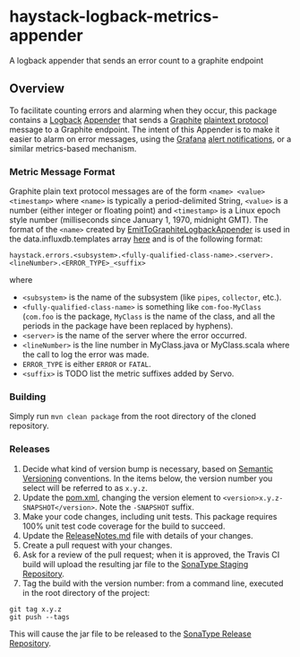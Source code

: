 # haystack-logback-metrics-appender
A logback appender that sends an error count to a graphite endpoint

## Overview
To facilitate counting errors and alarming when they occur, this package contains a
[Logback](https://logback.qos.ch/)
[Appender](https://logback.qos.ch/apidocs/ch/qos/logback/core/Appender.html)
that sends a [Graphite](https://graphiteapp.org/)
[plaintext protocol](http://graphite.readthedocs.io/en/latest/feeding-carbon.html#the-plaintext-protocol)
message to a Graphite endpoint. The intent of this Appender is to make it easier to alarm on error messages,
using the [Grafana](https://grafana.com/) [alert notifications](http://docs.grafana.org/alerting/notifications/),
or a similar metrics-based mechanism.

### Metric Message Format
Graphite plain text protocol messages are of the form `<name> <value> <timestamp>` where `<name>` is typically a
period-delimited String, `<value>` is a number (either integer or floating point) and `<timestamp>` is a Linux epoch
style number (milliseconds since January 1, 1970, midnight GMT). The format of the `<name>` created by
[EmitToGraphiteLogbackAppender](https://github.com/ExpediaDotCom/haystack-logback-metrics-appender/blob/master/src/main/java/com/expedia/www/haystack/metrics/appenders/logback/EmitToGraphiteLogbackAppender.java)
is used in the data.influxdb.templates array [here](https://github.com/ExpediaDotCom/haystack/blob/master/deployment/k8s/addons/1.6/monitoring/influxdb.yaml#L91)
and is of the following format:

```haystack.errors.<subsystem>.<fully-qualified-class-name>.<server>.<lineNumber>.<ERROR_TYPE>_<suffix>```

where 
* `<subsystem>` is the name of the subsystem (like `pipes`, `collector`, etc.).
* `<fully-qualified-class-name>` is something like `com-foo-MyClass` (`com.foo` is the package, `MyClass` is the name of
the class, and all the periods in the package have been replaced by hyphens).
* `<server>` is the name of the server where the error occurred.
* `<lineNumber>` is the line number in MyClass.java or MyClass.scala where the call to log the error was made.
* `ERROR_TYPE` is either `ERROR` or `FATAL`.
* `<suffix>` is TODO list the metric suffixes added by Servo.

### Building
Simply run `mvn clean package` from the root directory of the cloned repository.

### Releases
1. Decide what kind of version bump is necessary, based on [Semantic Versioning](http://semver.org/) conventions.
In the items below, the version number you select will be referred to as `x.y.z`.
2. Update the [pom.xml](https://github.com/ExpediaDotCom/haystack-logback-metrics-appender/blob/master/pom.xml),
changing the version element to `<version>x.y.z-SNAPSHOT</version>`. Note the `-SNAPSHOT` suffix.
3. Make your code changes, including unit tests. This package requires 100% unit test code coverage for the build to 
succeed.
4. Update the
[ReleaseNotes.md]((https://github.com/ExpediaDotCom/haystack-logback-metrics-appender/blob/master/ReleaseNotes.md))
file with details of your changes.
5. Create a pull request with your changes.
6. Ask for a review of the pull request; when it is approved, the Travis CI build will upload the resulting jar file
to the [SonaType Staging Repository](https://oss.sonatype.org/#stagingRepositories).
7. Tag the build with the version number: from a command line, executed in the root directory of the project:
```
git tag x.y.z
git push --tags
```
This will cause the jar file to be released to the 
[SonaType Release Repository](https://oss.sonatype.org/#nexus-search;quick~haystack-logback-metrics-appender).